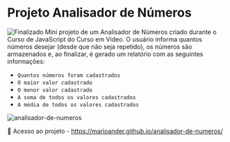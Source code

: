 # Projeto Analisador de Números
![Finalizado](https://img.shields.io/badge/STATUS-FINALIZADO-success)
Mini projeto de um Analisador de Números criado durante o Curso de JavaScript do Curso em Vídeo. O usuário informa quantos números desejar (desde que não seja repetido), os números são armazenados e, ao finalizar, é gerado um relatório com as seguintes informações:

- `Quantos números foram cadastrados`
- `O maior valor cadastrado`
- `O menor valor cadastrado`
- `A soma de todos os valores cadastrados`
- `A média de todos os valores cadastrados`

![analisador-de-numeros](https://github.com/marioander/analisador-de-numeros/assets/105558288/6a2e2100-6bee-4310-8721-3bbf717130dc)

📁 Acesso ao projeto - https://marioander.github.io/analisador-de-numeros/
